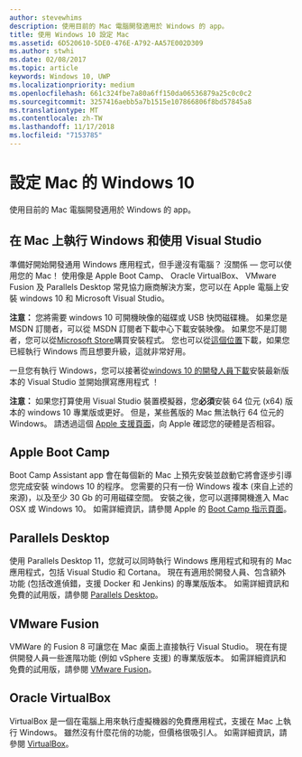 ```yaml
---
author: stevewhims
description: 使用目前的 Mac 電腦開發適用於 Windows 的 app。
title: 使用 Windows 10 設定 Mac
ms.assetid: 6D520610-5DE0-476E-A792-AA57E002D309
ms.author: stwhi
ms.date: 02/08/2017
ms.topic: article
keywords: Windows 10, UWP
ms.localizationpriority: medium
ms.openlocfilehash: 661c324fbe7a80a6ff150da06536879a25c0c0c2
ms.sourcegitcommit: 3257416aebb5a7b1515e107866806f8bd57845a8
ms.translationtype: MT
ms.contentlocale: zh-TW
ms.lasthandoff: 11/17/2018
ms.locfileid: "7153785"
---
```

# <a name="setting-up-your-mac-with-windows-10"></a>設定 Mac 的 Windows 10


使用目前的 Mac 電腦開發適用於 Windows 的 app。

## <a name="run-windows-on-your-mac-and-use-visual-studio"></a>在 Mac 上執行 Windows 和使用 Visual Studio

準備好開始開發通用 Windows 應用程式，但手邊沒有電腦？ 沒關係 — 您可以使用您的 Mac！ 使用像是 Apple Boot Camp、 Oracle VirtualBox、 VMware Fusion 及 Parallels Desktop 常見協力廠商解決方案，您可以在 Apple 電腦上安裝 windows 10 和 Microsoft Visual Studio。

**注意：** 您將需要 windows 10 可開機映像的磁碟或 USB 快閃磁碟機。 如果您是 MSDN 訂閱者，可以從 MSDN 訂閱者下載中心下載安裝映像。 如果您不是訂閱者，您可以從[Microsoft Store](http://apps.microsoft.com/windows/app)購買安裝程式。 您也可以從[這個位置](http://go.microsoft.com/fwlink/?LinkId=623906)下載，如果您已經執行 Windows 而且想要升級，這就非常好用。

一旦您有執行 Windows，您可以接著從[windows 10 的開發人員下載](https://developer.microsoft.com/en-us/windows/downloads)安裝最新版本的 Visual Studio 並開始撰寫應用程式 ！

**注意：** 如果您打算使用 Visual Studio 裝置模擬器，您**必須**安裝 64 位元 (x64) 版本的 windows 10 專業版或更好。 但是，某些舊版的 Mac 無法執行 64 位元的 Windows。 請透過這個 [Apple 支援頁面](http://go.microsoft.com/fwlink/p/?LinkID=397959)，向 Apple 確認您的硬體是否相容。

## <a name="apple-boot-camp"></a>Apple Boot Camp

Boot Camp Assistant app 會在每個新的 Mac 上預先安裝並啟動它將會逐步引導您完成安裝 windows 10 的程序。 您需要的只有一份 Windows 複本 (來自上述的來源)，以及至少 30 Gb 的可用磁碟空間。 安裝之後，您可以選擇開機進入 Mac OSX 或 Windows 10。 如需詳細資訊，請參閱 Apple 的 [Boot Camp 指示頁面](http://go.microsoft.com/fwlink/?LinkId=623912)。

## <a name="parallels-desktop"></a>Parallels Desktop

使用 Parallels Desktop 11，您就可以同時執行 Windows 應用程式和現有的 Mac 應用程式，包括 Visual Studio 和 Cortana。 現在有適用於開發人員、包含額外功能 (包括改進偵錯，支援 Docker 和 Jenkins) 的專業版版本。 如需詳細資訊和免費的試用版，請參閱 [Parallels Desktop](http://go.microsoft.com/fwlink/p/?LinkId=281827)。

## <a name="vmware-fusion"></a>VMware Fusion

VMWare 的 Fusion 8 可讓您在 Mac 桌面上直接執行 Visual Studio。 現在有提供開發人員一些進階功能 (例如 vSphere 支援) 的專業版版本。 如需詳細資訊和免費的試用版，請參閱 [VMware Fusion](http://go.microsoft.com/fwlink/p/?LinkId=281826)。

## <a name="oracle-virtualbox"></a>Oracle VirtualBox

VirtualBox 是一個在電腦上用來執行虛擬機器的免費應用程式，支援在 Mac 上執行 Windows。 雖然沒有什麼花俏的功能，但價格很吸引人。 如需詳細資訊，請參閱 [VirtualBox](http://go.microsoft.com/fwlink/p/?LinkId=280599)。

